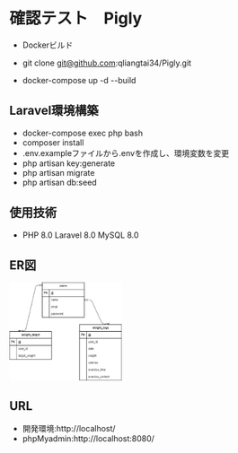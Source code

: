 # 確認テスト　Pigly

- Dockerビルド

- git clone git@github.com:qliangtai34/Pigly.git 
- docker-compose up -d --build

## Laravel環境構築

- docker-compose exec php bash 
- composer install 
- .env.exampleファイルから.envを作成し、環境変数を変更 
- php artisan key:generate 
- php artisan migrate 
- php artisan db:seed

## 使用技術

- PHP 8.0 Laravel 8.0 MySQL 8.0

## ER図
<img src="ER.png" width="200">

## URL

- 開発環境:http://localhost/ 
- phpMyadmin:http://localhost:8080/